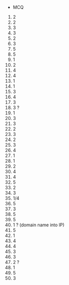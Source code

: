 - MCQ
1. 2
2. 2
3. 3
4. 3
5. 2
6. 3
7. 5
8. 5
9. 1
10. 2
11. 4
12. 4
13. 1
14. 1
15. 3
16. 4
17. 3
18. 3 ?
19. 1
20. 3
21. 3
22. 2
23. 3
24. 2
25. 3
26. 4
27. 1
28. 1
29. 2
30. 4
31. 4
32. 5
33. 2
34. 3
35. 1/4
36. 5
37. 3
38. 5
39. 5
40. 1 ? (domain name into IP)
41. 5
42. 1
43. 4
44. 4
45. 3
46. 3
47. 2 ?
48. 1
49. 5
50. 3